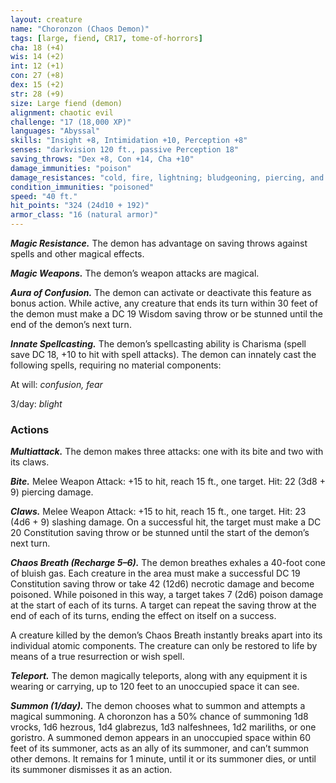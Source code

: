 ```yaml
---
layout: creature
name: "Choronzon (Chaos Demon)"
tags: [large, fiend, CR17, tome-of-horrors]
cha: 18 (+4)
wis: 14 (+2)
int: 12 (+1)
con: 27 (+8)
dex: 15 (+2)
str: 28 (+9)
size: Large fiend (demon)
alignment: chaotic evil
challenge: "17 (18,000 XP)"
languages: "Abyssal"
skills: "Insight +8, Intimidation +10, Perception +8"
senses: "darkvision 120 ft., passive Perception 18"
saving_throws: "Dex +8, Con +14, Cha +10"
damage_immunities: "poison"
damage_resistances: "cold, fire, lightning; bludgeoning, piercing, and slashing from nonmagical weapons"
condition_immunities: "poisoned"
speed: "40 ft."
hit_points: "324 (24d10 + 192)"
armor_class: "16 (natural armor)"
---
```


***Magic Resistance.*** The demon has advantage on saving throws against
spells and other magical effects.

***Magic Weapons.*** The demon’s weapon attacks are magical.

***Aura of Confusion.*** The demon can activate or deactivate this feature
as bonus action. While active, any creature that ends its turn within 30 feet
of the demon must make a DC 19 Wisdom saving throw or be stunned
until the end of the demon’s next turn.

***Innate Spellcasting.*** The demon’s spellcasting ability is Charisma
(spell save DC 18, +10 to hit with spell attacks). The demon can innately
cast the following spells, requiring no material components:

At will: <i>confusion, fear</i>

3/day: <i>blight</i>

### Actions

***Multiattack.*** The demon makes three attacks: one with its bite and two
with its claws.

***Bite.*** Melee Weapon Attack: +15 to hit, reach 15 ft., one target. Hit: 22 (3d8 + 9) piercing damage.

***Claws.*** Melee Weapon Attack: +15 to hit, reach 15 ft., one target. Hit: 23 (4d6 + 9) slashing damage. On a successful hit, the target must make a DC 20 Constitution saving throw or be stunned until the start of the demon’s next turn.

***Chaos Breath (Recharge 5–6).*** The demon breathes exhales a 40-foot
cone of bluish gas. Each creature in the area must make a successful DC
19 Constitution saving throw or take 42 (12d6) necrotic damage and
become poisoned. While poisoned in this way, a target takes 7 (2d6)
poison damage at the start of each of its turns. A target can repeat the
saving throw at the end of each of its turns, ending the effect on itself on
a success.

A creature killed by the demon’s Chaos Breath instantly breaks apart
into its individual atomic components. The creature can only be restored
to life by means of a true resurrection or wish spell.

***Teleport.*** The demon magically teleports, along with any equipment it
is wearing or carrying, up to 120 feet to an unoccupied space it can see.

***Summon (1/day).*** The demon chooses what to summon and attempts a
magical summoning.
A choronzon has a 50% chance of summoning 1d8 vrocks, 1d6 hezrous,
1d4 glabrezus, 1d3 nalfeshnees, 1d2 mariliths, or one goristro.
A summoned demon appears in an unoccupied space within 60 feet of
its summoner, acts as an ally of its summoner, and can’t summon other
demons. It remains for 1 minute, until it or its summoner dies, or until its
summoner dismisses it as an action.
